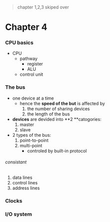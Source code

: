 > chapter 1,2,3 skiped over

# Chapter 4

### CPU basics
+ CPU 
	+ pathway
		+ register
		+ ALU 
	+ control unit


### The bus
+ one device at a time
	+ hence the **speed of the but** is affected by 
		 1. the number of sharing devices
		 2. the length of the bus
+ **devices** are devided into **2 **catogories:
	1. master
	2. slave
+ 2 types of the bus:
	1. point-to-point
	2. multi-point
		+ controled by built-in protocol
###### consistant
1. data lines
2. control lines
3. address lines


### Clocks

### I/O system


